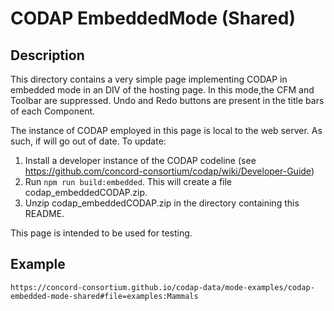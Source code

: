 # CODAP EmbeddedMode (Shared)

## Description

This directory contains a very simple page implementing CODAP in embedded 
mode in an DIV of the hosting page. 
In this mode,the CFM and Toolbar are suppressed.
Undo and Redo buttons are present in the title bars of each Component. 

The instance of CODAP employed in this page is local to the web server. 
As such, if will go out of date. To update:

  1. Install a developer instance of the CODAP codeline (see https://github.com/concord-consortium/codap/wiki/Developer-Guide)
  2. Run `npm run build:embedded`. This will create a file codap_embeddedCODAP.zip.
  3. Unzip codap_embeddedCODAP.zip in the directory containing this README.

This page is intended to be used for testing. 

## Example

```
https://concord-consortium.github.io/codap-data/mode-examples/codap-embedded-mode-shared#file=examples:Mammals
```
